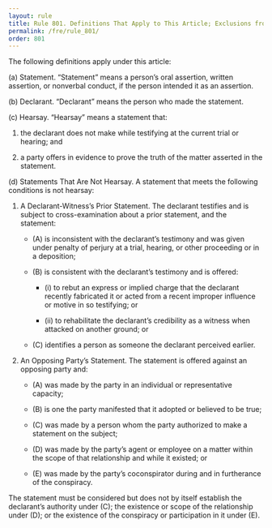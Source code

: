 ```yaml
---
layout: rule
title: Rule 801. Definitions That Apply to This Article; Exclusions from Hearsay
permalink: /fre/rule_801/
order: 801
---
```


The following definitions apply under this article:


(a) Statement. “Statement” means a person’s oral assertion, written assertion, or nonverbal conduct, if the person intended it as an assertion.


(b) Declarant. “Declarant” means the person who made the statement.


(c) Hearsay. “Hearsay” means a statement that:


1. the declarant does not make while testifying at the current trial or hearing; and


2. a party offers in evidence to prove the truth of the matter asserted in the statement.


(d) Statements That Are Not Hearsay. A statement that meets the following conditions is not hearsay:


1. A Declarant-Witness’s Prior Statement. The declarant testifies and is subject to cross-examination about a prior statement, and the statement:


    - (A) is inconsistent with the declarant’s testimony and was given under penalty of perjury at a trial, hearing, or other proceeding or in a deposition;


    - (B) is consistent with the declarant’s testimony and is offered:


        - (i) to rebut an express or implied charge that the declarant recently fabricated it or acted from a recent improper influence or motive in so testifying; or


        - (ii) to rehabilitate the declarant’s credibility as a witness when attacked on another ground; or


    - (C) identifies a person as someone the declarant perceived earlier.


2. An Opposing Party’s Statement. The statement is offered against an opposing party and:


    - (A) was made by the party in an individual or representative capacity;


    - (B) is one the party manifested that it adopted or believed to be true;


    - (C) was made by a person whom the party authorized to make a statement on the subject;


    - (D) was made by the party’s agent or employee on a matter within the scope of that relationship and while it existed; or


    - (E) was made by the party’s coconspirator during and in furtherance of the conspiracy.


The statement must be considered but does not by itself establish the declarant’s authority under (C); the existence or scope of the relationship under (D); or the existence of the conspiracy or participation in it under (E).

